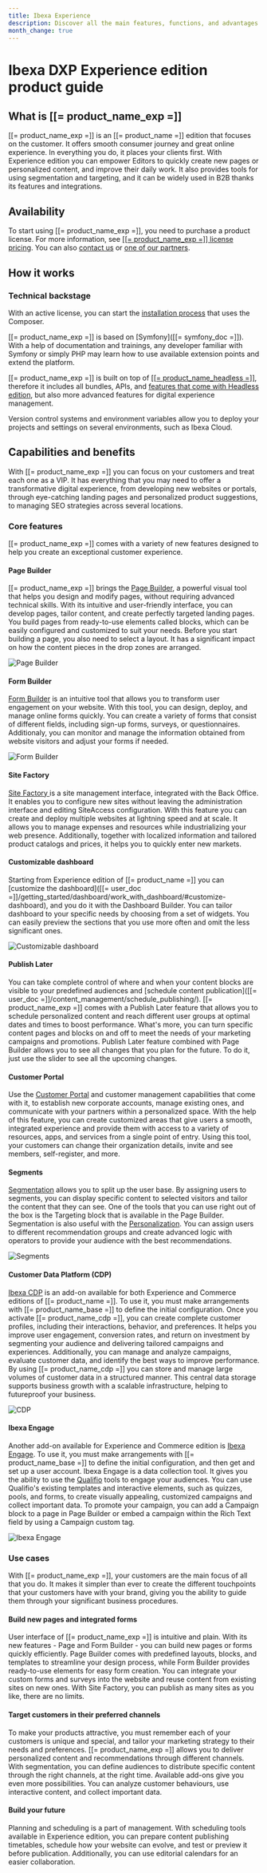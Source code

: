 ```yaml
---
title: Ibexa Experience
description: Discover all the main features, functions, and advantages of the Ibexa Experience.
month_change: true
---
```


# Ibexa DXP Experience edition product guide

## What is [[= product_name_exp =]]

[[= product_name_exp =]] is an [[= product_name =]] edition that focuses on the customer.
It offers smooth consumer journey and great online experience. In everything you do, it places your clients first.
With Experience edition you can empower Editors to quickly create new pages or personalized content, and improve their daily work.
It also provides tools for using segmentation and targeting, and it can be widely used in B2B thanks its features and integrations.

## Availability

To start using [[= product_name_exp =]], you need to purchase a product license.
For more information, see [[[= product_name_exp =]] license pricing](https://www.ibexa.co/products/pricing?tab=2).
You can also [contact us](https://www.ibexa.co/about-ibexa/contact-us) or [one of our partners](https://www.ibexa.co/partners).

## How it works

### Technical backstage

With an active license, you can start the [installation process](install_ibexa_dxp.md) that uses the Composer.

[[= product_name_exp =]] is based on [Symfony]([[= symfony_doc =]]).
With a help of documentation and trainings, any developer familiar with Symfony or simply PHP may learn how to use available extension points and extend the platform.

[[= product_name_exp =]] is built on top of [[[= product_name_headless =]]](headless.md), therefore it includes all bundles, APIs, and [features that come with Headless edition](headless.md#core-features), but also more advanced features for digital experience management.

Version control systems and environment variables allow you to deploy your projects and settings on several environments, such as Ibexa Cloud.

## Capabilities and benefits

With [[= product_name_exp =]] you can focus on your customers and treat each one as a VIP.
It has everything that you may need to offer a transformative digital experience, from developing new websites or portals, through eye-catching landing pages and personalized product suggestions, to managing SEO strategies across several locations.

### Core features

[[= product_name_exp =]] comes with a variety of new features designed to help you create an exceptional customer experience.

#### Page Builder

[[= product_name_exp =]] brings the [Page Builder](page_builder_guide.md), a powerful visual tool that helps you design and modify pages, without requiring advanced technical skills.
With its intuitive and user-friendly interface, you can develop pages, tailor content, and create perfectly targeted landing pages.
You build pages from ready-to-use elements called blocks, which can be easily configured and customized to suit your needs.
Before you start building a page, you also need to select a layout. It has a significant impact on how the content pieces in the drop zones are arranged.

![Page Builder](page_builder.png)

#### Form Builder

[Form Builder](form_builder_guide.md) is an intuitive tool that allows you to transform user engagement on your website.
With this tool, you can design, deploy, and manage online forms quickly.
You can create a variety of forms that consist of different fields, including sign-up forms, surveys, or questionnaires.
Additionaly, you can monitor and manage the information obtained from website visitors and adjust your forms if needed.

![Form Builder](form_builder.png)

#### Site Factory

[Site Factory ](site_factory.md) is a site management interface, integrated with the Back Office.
It enables you to configure new sites without leaving the administration interface and editing SiteAccess configuration.
With this feature you can create and deploy multiple websites at lightning speed and at scale.
It allows you to manage expenses and resources while industrializing your web presence.
Additionally, together with localized information and tailored product catalogs and prices, it helps you to quickly enter new markets.

#### Customizable dashboard

Starting from Experience edition of [[= product_name =]] you can [customize the dashboard]([[= user_doc =]]/getting_started/dashboard/work_with_dashboard/#customize-dashboard), and you do it with the Dashboard Builder.
You can tailor dashboard to your specific needs by choosing from a set of widgets.
You can easily preview the sections that you use more often and omit the less significant ones.

![Customizable dashboard](customizable_dashboard.png)

#### Publish Later

You can take complete control of where and when your content blocks are visible to your predefined audiences and [schedule content publication]([[= user_doc =]]/content_management/schedule_publishing/).
[[= product_name_exp =]] comes with a Publish Later feature that allows you to schedule personalized content and reach different user groups at optimal dates and times to boost performance.
What's more, you can turn specific content pages and blocks on and off to meet the needs of your marketing campaigns and promotions.
Publish Later feature combined with Page Builder allows you to see all changes that you plan for the future. To do it, just use the slider to see all the upcoming changes.

#### Customer Portal

Use the [Customer Portal](customer_portal.md) and customer management capabilities that come with it, to establish new corporate accounts, manage existing ones, and communicate with your partners within a personalized space.
With the help of this feature, you can create customized areas that give users a smooth, integrated experience and provide them with access to a variety of resources, apps, and services from a single point of entry.
Using this tool, your customers can change their organization details, invite and see members, self-register, and more.

#### Segments

[Segmentation](https://doc.ibexa.co/en/latest/administration/admin_panel/segments_admin_panel/) allows you to split up the user base.
By assigning users to segments, you can display specific content to selected visitors and tailor the content that they can see.
One of the tools that you can use right out of the box is the Targeting block that is available in the Page Builder.
Segmentation is also useful with the [Personalization](personalization_brochure.md).
You can assign users to different recommendation groups and create advanced logic with operators to provide your audience with the best recommendations.

![Segments](segments.png)

#### Customer Data Platform (CDP)

[Ibexa CDP](cdp_guide.md) is an add-on available for both Experience and Commerce editions of [[= product_name =]].
To use it, you must make arrangements with [[= product_name_base =]] to define the initial configuration.
Once you activate [[= product_name_cdp =]], you can create complete customer profiles, including their interactions, behavior, and preferences.
It helps you improve user engagement, conversion rates, and return on investment by segmenting your audience and delivering tailored campaigns and experiences.
Additionally, you can manage and analyze campaigns, evaluate customer data, and identify the best ways to improve performance.
By using [[= product_name_cdp =]] you can store and manage large volumes of customer data in a structured manner.
This central data storage supports business growth with a scalable infrastructure, helping to futureproof your business.

![CDP](cdp.png)

#### Ibexa Engage

Another add-on available for Experience and Commerce edition is [Ibexa Engage](ibexa_engage.md).
To use it, you must make arrangements with [[= product_name_base =]] to define the initial configuration, and then get and set up a user account.
Ibexa Engage is a data collection tool.
It gives you the ability to use the [Qualifio](https://qualifio.com/) tools to engage your audiences. You can use Qualifio's existing templates and interactive elements, such as quizzes, pools, and forms, to create visually appealing, customized campaigns and collect important data.
To promote your campaign, you can add a Campaign block to a page in Page Builder or embed a campaign within the Rich Text field by using a Campaign custom tag.

![Ibexa Engage](ibexa_engage.png)

### Use cases

With [[= product_name_exp =]], your customers are the main focus of all that you do.
It makes it simpler than ever to create the different touchpoints that your customers have with your brand, giving you the ability to guide them through your significant business procedures. 

#### Build new pages and integrated forms

User interface of [[= product_name_exp =]] is intuitive and plain.
With its new features - Page and Form Builder - you can build new pages or forms quickly efficiently.
Page Builder comes with predefined layouts, blocks, and templates to streamline your design process, while Form Builder provides ready-to-use elements for easy form creation.
You can integrate your custom forms and surveys into the website and reuse content from existing sites on new ones.
With Site Factory, you can publish as many sites as you like, there are no limits.

#### Target customers in their preferred channels

To make your products attractive, you must remember each of your customers is unique and special, and tailor your marketing strategy to their needs and preferences.
[[= product_name_exp =]] allows you to deliver personalized content and recommendations through different channels.
With segmentation, you can define audiences to distribute specific content through the right channels, at the right time.
Available add-ons give you even more possibilities. You can analyze customer behaviours, use interactive content, and collect important data.

#### Build your future

Planning and scheduling is a part of management.
With scheduling tools available in Experience edition, you can prepare content publishing timetables, schedule how your website can evolve, and test or preview it before publication.
Additionally, you can use editorial calendars for an easier collaboration.
